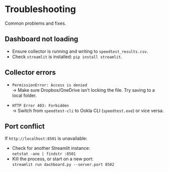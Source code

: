 # Troubleshooting

Common problems and fixes.

## Dashboard not loading
- Ensure collector is running and writing to `speedtest_results.csv`.
- Check `streamlit` is installed: `pip install streamlit`.

## Collector errors
- `PermissionError: Access is denied`  
  → Make sure Dropbox/OneDrive isn’t locking the file. Try saving to a local folder.

- `HTTP Error 403: Forbidden`  
  → Switch from `speedtest-cli` to Ookla CLI (`speedtest.exe`) or vice versa.

## Port conflict
If `http://localhost:8501` is unavailable:
- Check for another Streamlit instance:  
  `netstat -ano | findstr :8501`
- Kill the process, or start on a new port:  
  `streamlit run dashboard.py --server.port 8502`
